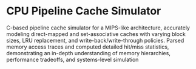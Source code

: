 # CPU Pipeline Cache Simulator
C-based pipeline cache simulator for a MIPS-like architecture, accurately modeling direct-mapped and set-associative caches with varying block sizes, LRU replacement, and write-back/write-through policies. Parsed memory access traces and computed detailed hit/miss statistics, demonstrating an in-depth understanding of memory hierarchies, performance tradeoffs, and systems-level simulation